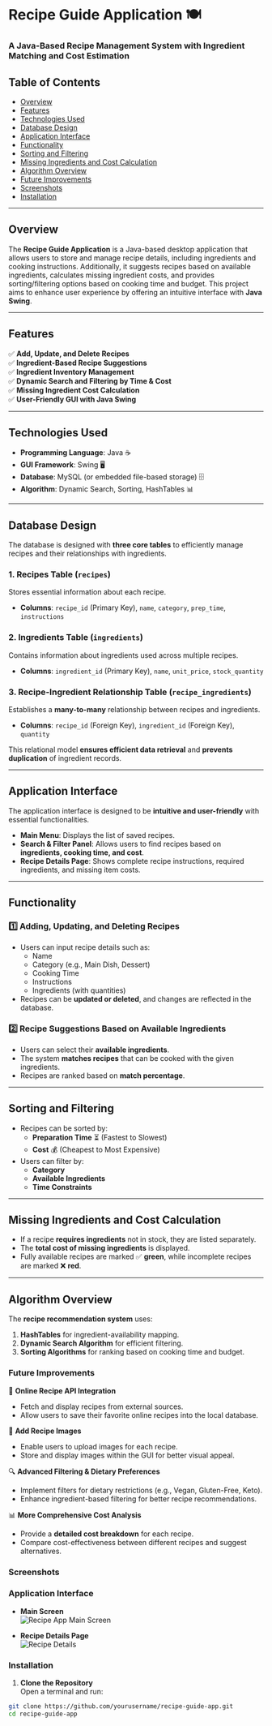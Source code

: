 # Recipe Guide Application 🍽️

### **A Java-Based Recipe Management System with Ingredient Matching and Cost Estimation**

## **Table of Contents**
- [Overview](#overview)
- [Features](#features)
- [Technologies Used](#technologies-used)
- [Database Design](#database-design)
- [Application Interface](#application-interface)
- [Functionality](#functionality)
- [Sorting and Filtering](#sorting-and-filtering)
- [Missing Ingredients and Cost Calculation](#missing-ingredients-and-cost-calculation)
- [Algorithm Overview](#algorithm-overview)
- [Future Improvements](#future-improvements)
- [Screenshots](#screenshots)
- [Installation](#installation)


---

## **Overview**
The **Recipe Guide Application** is a Java-based desktop application that allows users to store and manage recipe details, including ingredients and cooking instructions. Additionally, it suggests recipes based on available ingredients, calculates missing ingredient costs, and provides sorting/filtering options based on cooking time and budget. This project aims to enhance user experience by offering an intuitive interface with **Java Swing**.

---

## **Features**
✅ **Add, Update, and Delete Recipes**  
✅ **Ingredient-Based Recipe Suggestions**  
✅ **Ingredient Inventory Management**  
✅ **Dynamic Search and Filtering by Time & Cost**  
✅ **Missing Ingredient Cost Calculation**  
✅ **User-Friendly GUI with Java Swing**  

---

## **Technologies Used**
- **Programming Language**: Java ☕  
- **GUI Framework**: Swing 🖥️  
- **Database**: MySQL (or embedded file-based storage) 🗄️  
- **Algorithm**: Dynamic Search, Sorting, HashTables 📊  

---

## **Database Design**
The database is designed with **three core tables** to efficiently manage recipes and their relationships with ingredients.

### **1. Recipes Table (`recipes`)**
Stores essential information about each recipe.
- **Columns**: `recipe_id` (Primary Key), `name`, `category`, `prep_time`, `instructions`

### **2. Ingredients Table (`ingredients`)**
Contains information about ingredients used across multiple recipes.
- **Columns**: `ingredient_id` (Primary Key), `name`, `unit_price`, `stock_quantity`

### **3. Recipe-Ingredient Relationship Table (`recipe_ingredients`)**
Establishes a **many-to-many** relationship between recipes and ingredients.
- **Columns**: `recipe_id` (Foreign Key), `ingredient_id` (Foreign Key), `quantity`

This relational model **ensures efficient data retrieval** and **prevents duplication** of ingredient records.

---

## **Application Interface**
The application interface is designed to be **intuitive and user-friendly** with essential functionalities.
- **Main Menu**: Displays the list of saved recipes.
- **Search & Filter Panel**: Allows users to find recipes based on **ingredients, cooking time, and cost**.
- **Recipe Details Page**: Shows complete recipe instructions, required ingredients, and missing item costs.

---

## **Functionality**
### **1️⃣ Adding, Updating, and Deleting Recipes**
- Users can input recipe details such as:
  - Name
  - Category (e.g., Main Dish, Dessert)
  - Cooking Time
  - Instructions
  - Ingredients (with quantities)
- Recipes can be **updated or deleted**, and changes are reflected in the database.

### **2️⃣ Recipe Suggestions Based on Available Ingredients**
- Users can select their **available ingredients**.
- The system **matches recipes** that can be cooked with the given ingredients.
- Recipes are ranked based on **match percentage**.

---

## **Sorting and Filtering**
- Recipes can be sorted by:
  - **Preparation Time** ⏳ (Fastest to Slowest)
  - **Cost** 💰 (Cheapest to Most Expensive)
- Users can filter by:
  - **Category**
  - **Available Ingredients**
  - **Time Constraints**

---

## **Missing Ingredients and Cost Calculation**
- If a recipe **requires ingredients** not in stock, they are listed separately.
- The **total cost of missing ingredients** is displayed.
- Fully available recipes are marked ✅ **green**, while incomplete recipes are marked ❌ **red**.

---

## **Algorithm Overview**
The **recipe recommendation system** uses:
1. **HashTables** for ingredient-availability mapping.
2. **Dynamic Search Algorithm** for efficient filtering.
3. **Sorting Algorithms** for ranking based on cooking time and budget.


### **Future Improvements**

🚀 **Online Recipe API Integration**  
   - Fetch and display recipes from external sources.  
   - Allow users to save their favorite online recipes into the local database.

📸 **Add Recipe Images**  
   - Enable users to upload images for each recipe.  
   - Store and display images within the GUI for better visual appeal.

🔍 **Advanced Filtering & Dietary Preferences**  
   - Implement filters for dietary restrictions (e.g., Vegan, Gluten-Free, Keto).  
   - Enhance ingredient-based filtering for better recipe recommendations.

📊 **More Comprehensive Cost Analysis**  
   - Provide a **detailed cost breakdown** for each recipe.  
   - Compare cost-effectiveness between different recipes and suggest alternatives.

### **Screenshots**

### Application Interface
- **Main Screen**  
  ![Recipe App Main Screen](images/app_interface_1.png)  

- **Recipe Details Page**  
  ![Recipe Details](images/app_interface_2.png)  



### **Installation**

  1. **Clone the Repository**  
   Open a terminal and run:
   ```sh
   git clone https://github.com/yourusername/recipe-guide-app.git
   cd recipe-guide-app





